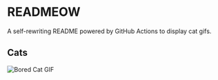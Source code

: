 # READMEOW

A self-rewriting README powered by GitHub Actions to display cat gifs.

## Cats

![Bored Cat GIF](https://media0.giphy.com/media/v1.Y2lkPTlhY2QwMmRhdzVtM3praDRxdm4xeGhsejZvMXdnbnJ4djVuOXQxMzZqMTM3eDAzaSZlcD12MV9naWZzX3NlYXJjaCZjdD1n/mlvseq9yvZhba/200.gif)
